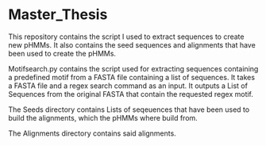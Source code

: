 # Master_Thesis
This repository contains the script I used to extract sequences to create new pHMMs. It also contains the seed sequences and alignments that have been used to create the pHMMs.


Motifsearch.py contains the script used for extracting sequences containing a predefined motif from a FASTA file containing a list of sequences. It takes a FASTA file and a regex search command as an input. It outputs a List of Sequences from the original FASTA that contain the requested regex motif.

The Seeds directory contains Lists of seqeuences that have been used to build the alignments, which the pHMMs where build from.

The Alignments directory contains said alignments.
